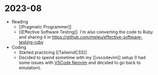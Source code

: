 # 2023-08

- Reading
    - [[Pragmatic Programmer]]
    - [[Effective Software Testing]]. I'm also converting the code to Ruby and sharing it in <https://github.com/meleu/effective-software-testing-ruby>
- Coding
    - Started practicing [[TailwindCSS]]
    - Decided to spend sometime with my [[vscodevim]] setup (I had some issues with [VSCode Neovim](https://github.com/vscode-neovim/vscode-neovim) and decided to go back to emulation).
